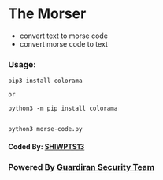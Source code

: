 # The Morser

* convert text to morse code
* convert morse code to text


### Usage:
	
	pip3 install colorama
	
	or
	
	python3 -m pip install colorama
	
	
	python3 morse-code.py
	
	
	
#### Coded By: [SHIWPTS13](https://guardiran.org/profile/30620-shiwpts13)
	
	
### Powered By [Guardiran Security Team](https://guardiran.org)

	
	

	




